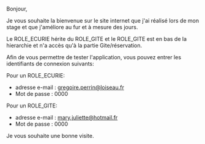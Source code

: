 Bonjour,

Je vous souhaite la bienvenue sur le site internet que j'ai réalisé lors de mon stage et que j'améliore au fur et à mesure des jours.

Le ROLE_ECURIE hérite du ROLE_GITE et le ROLE_GITE est en bas de la hierarchie et n'a accès qu'à la partie Gite/réservation.

Afin de vous permettre de tester l'application, vous pouvez entrer les identifiants de connexion suivants:

Pour un ROLE_ECURIE:
- adresse e-mail : gregoire.perrin@loiseau.fr
- Mot de passe : 0000

Pour un ROLE_GITE:
- adresse e-mail : mary.juliette@hotmail.fr
- Mot de passe : 0000

Je vous souhaite une bonne visite.
